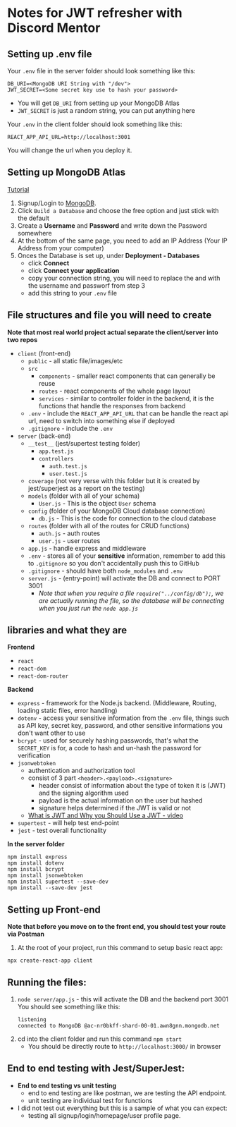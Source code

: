 # Notes for JWT refresher with Discord Mentor

## Setting up .env file
Your `.env` file in the server folder should look something like this:
```
DB_URI=<MongoDB URI String with "/dev">
JWT_SECRET=<Some secret key use to hash your password>
```

- You will get `DB_URI` from setting up your MongoDB Atlas
- `JWT_SECRET` is just a random string, you can put anything here 

Your `.env` in the client folder should look something like this:
```
REACT_APP_API_URL=http://localhost:3001
```

You will change the url when you deploy it.

## Setting up MongoDB Atlas

[Tutorial](https://www.youtube.com/watch?v=084rmLU1UgA)

1. Signup/Login to [MongoDB](https://www.mongodb.com/).
2. Click `Build a Database` and choose the free option and just stick with the default
3. Create a **Username** and **Password** and write down the Password somewhere
4. At the bottom of the same page, you need to add an IP Address (Your IP Address from your computer)
5. Onces the Database is set up, under **Deployment - Databases**
    - click **Connect**
    - click **Connect your application**
    - copy your connection string, you will need to replace the **<username>** and **<password>** with the username and passworf from step 3
    - add this string to your `.env` file


## File structures and file you will need to create
**Note that most real world project actual separate the client/server into two repos**
- `client` (front-end)
    - `public` - all static file/images/etc
    - `src`
        - `components` - smaller react components that can generally be reuse
        - `routes` - react components of the whole page layout
        - `services` - similar to controller folder in the backend, it is the functions that handle the responses from backend
    - `.env` - include the `REACT_APP_API_URL` that can be handle the react api url, need to switch into something else if deployed
    - `.gitignore` - include the `.env`
- `server` (back-end)
    - `__test__` (jest/supertest testing folder)
        - `app.test.js`
        - `controllers`
            - `auth.test.js`
            - `user.test.js`
    - `coverage` (not very verse with this folder but it is created by jest/superjest as a report on the testing)
    - `models` (folder with all of your schema)
        - `User.js` - This is the object `User` schema
    - `config` (folder of your MongoDB Cloud database connection)
        - `db.js` - This is the code for connection to the cloud database
    - `routes` (folder with all of the routes for CRUD functions)
        - `auth.js` - auth routes
        - `user.js` - user routes
    - `app.js` - handle express and middleware
    - `.env` - stores all of your **sensitive** information, remember to add this to `.gitignore` so you don't accidentally push this to GitHub
    - `.gitignore` - should have both `node_modules` and `.env`
    - `server.js` - (entry-point) will activate the DB and connect to PORT 3001
        - *Note that when you require a file `require("../config/db");`, we are actually running the file, so the database will be connecting when you just run the `node app.js`*

## libraries and what they are
**Frontend**
- `react`
- `react-dom`
- `react-dom-router`

**Backend**
- `express` - framework for the Node.js backend. (Middleware, Routing, loading static files, error handling)
- `dotenv` - access your sensitive information from the `.env` file, things such as API key, secret key, password, and other sensitive informations you don't want other to use
- `bcrypt` - used for securely hashing passwords, that's what the `SECRET_KEY` is for, a code to hash and un-hash the password for verification
- `jsonwebtoken`
    - authentication and authorization tool
    - consist of 3 part `<header>.<payload>.<signature>`
        - header consist of information about the type of token it is (JWT) and the signing algorithm used
        - payload is the actual information on the user but hashed
        - signature helps determined if the JWT is valid or not
    - [What is JWT and Why you Should Use a JWT - video](https://www.youtube.com/watch?v=7Q17ubqLfaM)
- `supertest` - will help test end-point 
- `jest` - test overall functionality

**In the server folder**
```
npm install express
npm install dotenv
npm install bcrypt
npm install jsonwebtoken
npm install supertest --save-dev
npm install --save-dev jest
```

## Setting up Front-end
**Note that before you move on to the front end, you should test your route via Postman**
1. At the root of your project, run this command to setup basic react app:
```
npx create-react-app client
```

## Running the files:
1. `node server/app.js` - this will activate the DB and the backend port 3001
You should see something like this:
    ```
    listening
    connected to MongoDB @ac-nr0bkff-shard-00-01.awn8gnn.mongodb.net
    ```
2. cd into the client folder and run this command `npm start`
    - You should be directly route to `http://localhost:3000/` in browser

## End to end testing with Jest/SuperJest:
- **End to end testing vs unit testing**
    - end to end testing are like postman, we are testing the API endpoint.
    - unit testing are individual test for functions
- I did not test out everything but this is a sample of what you can expect:
    - testing all signup/login/homepage/user profile page.

